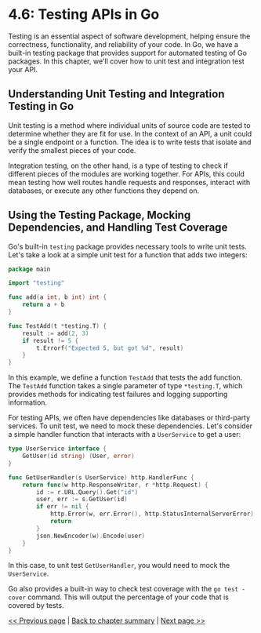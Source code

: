 # 4.6: Testing APIs in Go

Testing is an essential aspect of software development, helping ensure the correctness, functionality, and reliability of your code. In Go, we have a built-in testing package that provides support for automated testing of Go packages. In this chapter, we'll cover how to unit test and integration test your API.

## Understanding Unit Testing and Integration Testing in Go

Unit testing is a method where individual units of source code are tested to determine whether they are fit for use. In the context of an API, a unit could be a single endpoint or a function. The idea is to write tests that isolate and verify the smallest pieces of your code.

Integration testing, on the other hand, is a type of testing to check if different pieces of the modules are working together. For APIs, this could mean testing how well routes handle requests and responses, interact with databases, or execute any other functions they depend on.

## Using the Testing Package, Mocking Dependencies, and Handling Test Coverage

Go's built-in `testing` package provides necessary tools to write unit tests. Let's take a look at a simple unit test for a function that adds two integers:

```go
package main

import "testing"

func add(a int, b int) int {
	return a + b
}

func TestAdd(t *testing.T) {
    result := add(2, 3)
    if result != 5 {
        t.Errorf("Expected 5, but got %d", result)
    }
}
```

In this example, we define a function `TestAdd` that tests the add function. The `TestAdd` function takes a single parameter of type `*testing.T`, which provides methods for indicating test failures and logging supporting information.

For testing APIs, we often have dependencies like databases or third-party services. To unit test, we need to mock these dependencies. Let's consider a simple handler function that interacts with a `UserService` to get a user:

```go
type UserService interface {
	GetUser(id string) (User, error)
}

func GetUserHandler(s UserService) http.HandlerFunc {
	return func(w http.ResponseWriter, r *http.Request) {
		id := r.URL.Query().Get("id")
		user, err := s.GetUser(id)
		if err != nil {
			http.Error(w, err.Error(), http.StatusInternalServerError)
			return
		}
		json.NewEncoder(w).Encode(user)
	}
}
```

In this case, to unit test `GetUserHandler`, you would need to mock the `UserService`.

Go also provides a built-in way to check test coverage with the `go test -cover` command. This will output the percentage of your code that is covered by tests.

[<< Previous page](4.5-building-apis-with-go-net-http-package.md) | [Back to chapter summary](Readme.md) | [Next page >>](4.7-documenting-your-api.md)